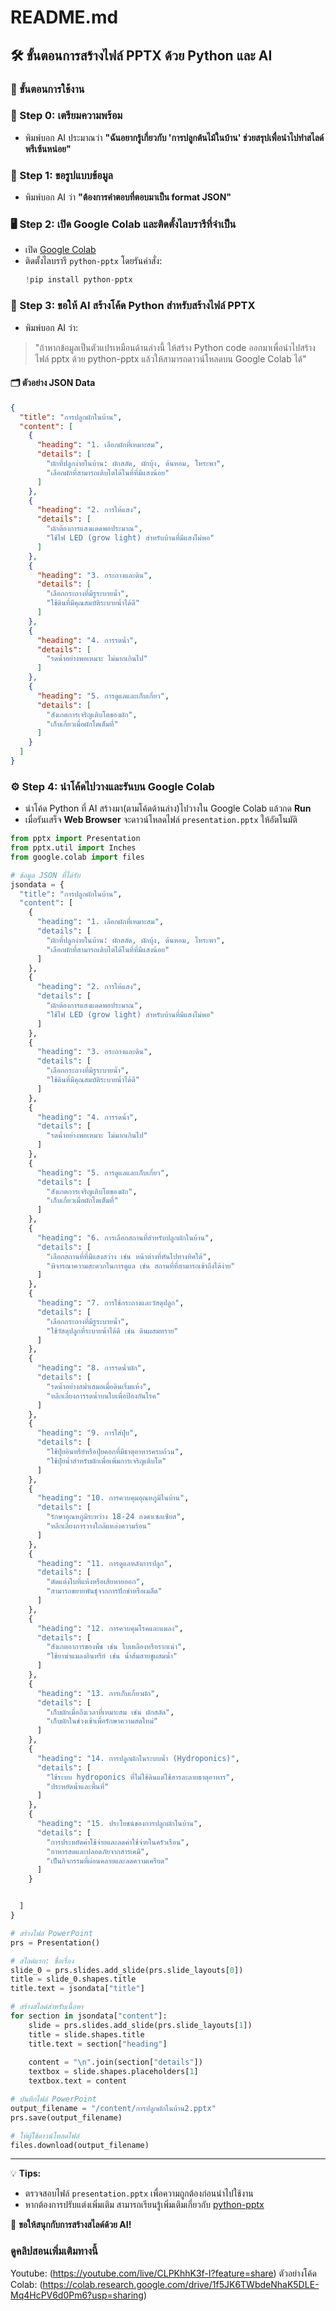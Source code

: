 # README.md

## 🛠️ ขั้นตอนการสร้างไฟล์ PPTX ด้วย Python และ AI

### 🚀 ขั้นตอนการใช้งาน

### 🐣 Step 0: เตรียมความพร้อม
- พิมพ์บอก AI ประมาณว่า **"ฉันอยากรู้เกี่ยวกับ 'การปลูกต้นไม้ในบ้าน' ช่วยสรุปเพื่อนำไปทำสไลด์พรีเซ้นหน่อย"**

### 🧠 Step 1: ขอรูปแบบข้อมูล
- พิมพ์บอก AI ว่า **"ต้องการคำตอบที่ตอบมาเป็น format JSON"**

### 🖥️ Step 2: เปิด Google Colab และติดตั้งไลบรารีที่จำเป็น
- เปิด [Google Colab](https://colab.research.google.com/)
- ติดตั้งไลบรารี `python-pptx` โดยรันคำสั่ง:
  ```python
  !pip install python-pptx
  ```

### 🤖 Step 3: ขอให้ AI สร้างโค้ด Python สำหรับสร้างไฟล์ PPTX
- พิมพ์บอก AI ว่า:

> "ถ้าหากข้อมูลเป็นตัวแปรเหมือนด้านล่างนี้ ให้สร้าง Python code ออกมาเพื่อนำไปสร้างไฟล์ pptx ด้วย python-pptx แล้วให้สามารถดาวน์โหลดบน Google Colab ได้"

#### 🗂️ ตัวอย่าง JSON Data
```json
{
  "title": "การปลูกผักในบ้าน",
  "content": [
    {
      "heading": "1. เลือกผักที่เหมาะสม",
      "details": [
        "ผักที่ปลูกง่ายในบ้าน: ผักสลัด, ผักบุ้ง, ต้นหอม, โหระพา",
        "เลือกผักที่สามารถเติบโตได้ในที่ที่มีแสงน้อย"
      ]
    },
    {
      "heading": "2. การให้แสง",
      "details": [
        "ผักต้องการแสงแดดพอประมาณ",
        "ใช้ไฟ LED (grow light) สำหรับบ้านที่มีแสงไม่พอ"
      ]
    },
    {
      "heading": "3. กระถางและดิน",
      "details": [
        "เลือกกระถางที่มีรูระบายน้ำ",
        "ใช้ดินที่มีคุณสมบัติระบายน้ำได้ดี"
      ]
    },
    {
      "heading": "4. การรดน้ำ",
      "details": [
        "รดน้ำอย่างพอเหมาะ ไม่มากเกินไป"
      ]
    },
    {
      "heading": "5. การดูแลและเก็บเกี่ยว",
      "details": [
        "สังเกตการเจริญเติบโตของผัก",
        "เก็บเกี่ยวเมื่อผักโตเต็มที่"
      ]
    }
  ]
}
```

### ⚙️ Step 4: นำโค้ดไปวางและรันบน Google Colab
- นำโค้ด Python ที่ AI สร้างมา(ตามโค้ดด้านล่าง)ไปวางใน Google Colab แล้วกด **Run**
- เมื่อรันเสร็จ **Web Browser** จะดาวน์โหลดไฟล์ `presentation.pptx` ให้อัตโนมัติ

```python
from pptx import Presentation
from pptx.util import Inches
from google.colab import files

# ข้อมูล JSON ที่ได้รับ
jsondata = {
  "title": "การปลูกผักในบ้าน",
  "content": [
    {
      "heading": "1. เลือกผักที่เหมาะสม",
      "details": [
        "ผักที่ปลูกง่ายในบ้าน: ผักสลัด, ผักบุ้ง, ต้นหอม, โหระพา",
        "เลือกผักที่สามารถเติบโตได้ในที่ที่มีแสงน้อย"
      ]
    },
    {
      "heading": "2. การให้แสง",
      "details": [
        "ผักต้องการแสงแดดพอประมาณ",
        "ใช้ไฟ LED (grow light) สำหรับบ้านที่มีแสงไม่พอ"
      ]
    },
    {
      "heading": "3. กระถางและดิน",
      "details": [
        "เลือกกระถางที่มีรูระบายน้ำ",
        "ใช้ดินที่มีคุณสมบัติระบายน้ำได้ดี"
      ]
    },
    {
      "heading": "4. การรดน้ำ",
      "details": [
        "รดน้ำอย่างพอเหมาะ ไม่มากเกินไป"
      ]
    },
    {
      "heading": "5. การดูแลและเก็บเกี่ยว",
      "details": [
        "สังเกตการเจริญเติบโตของผัก",
        "เก็บเกี่ยวเมื่อผักโตเต็มที่"
      ]
    },
    {
      "heading": "6. การเลือกสถานที่สำหรับปลูกผักในบ้าน",
      "details": [
        "เลือกสถานที่ที่มีแสงสว่าง เช่น หน้าต่างที่หันไปทางทิศใต้",
        "พิจารณาความสะดวกในการดูแล เช่น สถานที่ที่สามารถเข้าถึงได้ง่าย"
      ]
    },
    {
      "heading": "7. การใช้กระถางและวัสดุปลูก",
      "details": [
        "เลือกกระถางที่มีรูระบายน้ำ",
        "ใช้วัสดุปลูกที่ระบายน้ำได้ดี เช่น ดินผสมทราย"
      ]
    },
    {
      "heading": "8. การรดน้ำผัก",
      "details": [
        "รดน้ำอย่างสม่ำเสมอเมื่อดินเริ่มแห้ง",
        "หลีกเลี่ยงการรดน้ำบนใบเพื่อป้องกันโรค"
      ]
    },
    {
      "heading": "9. การใส่ปุ๋ย",
      "details": [
        "ใช้ปุ๋ยอินทรีย์หรือปุ๋ยคอกที่มีธาตุอาหารครบถ้วน",
        "ใช้ปุ๋ยน้ำสำหรับผักเพื่อเพิ่มการเจริญเติบโต"
      ]
    },
    {
      "heading": "10. การควบคุมอุณหภูมิในบ้าน",
      "details": [
        "รักษาอุณหภูมิระหว่าง 18-24 องศาเซลเซียส",
        "หลีกเลี่ยงการวางใกล้แหล่งความร้อน"
      ]
    },
    {
      "heading": "11. การดูแลหลังการปลูก",
      "details": [
        "ตัดแต่งใบที่แห้งหรือเสียหายออก",
        "สามารถขยายพันธุ์จากการปักชำหรือเมล็ด"
      ]
    },
    {
      "heading": "12. การควบคุมโรคและแมลง",
      "details": [
        "สังเกตอาการของพืช เช่น ใบเหลืองหรือรากเน่า",
        "ใช้ยาฆ่าแมลงอินทรีย์ เช่น น้ำส้มสายชูผสมน้ำ"
      ]
    },
    {
      "heading": "13. การเก็บเกี่ยวผัก",
      "details": [
        "เก็บผักเมื่อถึงเวลาที่เหมาะสม เช่น ผักสลัด",
        "เก็บผักในช่วงเช้าเพื่อรักษาความสดใหม่"
      ]
    },
    {
      "heading": "14. การปลูกผักในระบบน้ำ (Hydroponics)",
      "details": [
        "ใช้ระบบ hydroponics ที่ไม่ใช้ดินแต่ใช้สารละลายธาตุอาหาร",
        "ประหยัดน้ำและพื้นที่"
      ]
    },
    {
      "heading": "15. ประโยชน์ของการปลูกผักในบ้าน",
      "details": [
        "การประหยัดค่าใช้จ่ายและลดค่าใช้จ่ายในครัวเรือน",
        "อาหารสดและปลอดภัยจากสารเคมี",
        "เป็นกิจกรรมที่ผ่อนคลายและลดความเครียด"
      ]
    }


  ]
}

# สร้างไฟล์ PowerPoint
prs = Presentation()

# สไลด์แรก: ชื่อเรื่อง
slide_0 = prs.slides.add_slide(prs.slide_layouts[0])
title = slide_0.shapes.title
title.text = jsondata["title"]

# สร้างสไลด์สำหรับเนื้อหา
for section in jsondata["content"]:
    slide = prs.slides.add_slide(prs.slide_layouts[1])
    title = slide.shapes.title
    title.text = section["heading"]
    
    content = "\n".join(section["details"])
    textbox = slide.shapes.placeholders[1]
    textbox.text = content

# บันทึกไฟล์ PowerPoint
output_filename = "/content/การปลูกผักในบ้าน2.pptx"
prs.save(output_filename)

# ให้ผู้ใช้ดาวน์โหลดไฟล์
files.download(output_filename)
```

---

💡 **Tips:**
- ตรวจสอบไฟล์ `presentation.pptx` เพื่อความถูกต้องก่อนนำไปใช้งาน
- หากต้องการปรับแต่งเพิ่มเติม สามารถเรียนรู้เพิ่มเติมเกี่ยวกับ [python-pptx](https://python-pptx.readthedocs.io/en/latest/)

🎉 **ขอให้สนุกกับการสร้างสไลด์ด้วย AI!**

### ดูคลิปสอนเพิ่มเติมทางนี้
Youtube: (https://youtube.com/live/CLPKhhK3f-I?feature=share)
ตัวอย่างโค้ด Colab: (https://colab.research.google.com/drive/1f5JK6TWbdeNhaK5DLE-Mq4HcPV6d0Pm6?usp=sharing)
